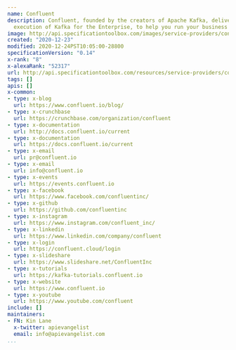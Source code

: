 ```yaml
---
name: Confluent
description: Confluent, founded by the creators of Apache Kafka, delivers a complete
  execution of Kafka for the Enterprise, to help you run your business in real time.
image: http://api.specificationtoolbox.com/images/service-providers/confluent.jpg
created: "2020-12-23"
modified: 2020-12-24PST10:05:00-28800
specificationVersion: "0.14"
x-rank: "8"
x-alexaRank: "52317"
url: http://api.specificationtoolbox.com/resources/service-providers/confluent/
tags: []
apis: []
x-common:
- type: x-blog
  url: https://www.confluent.io/blog/
- type: x-crunchbase
  url: https://crunchbase.com/organization/confluent
- type: x-documentation
  url: http://docs.confluent.io/current
- type: x-documentation
  url: https://docs.confluent.io/current
- type: x-email
  url: pr@confluent.io
- type: x-email
  url: info@confluent.io
- type: x-events
  url: https://events.confluent.io
- type: x-facebook
  url: https://www.facebook.com/confluentinc/
- type: x-github
  url: https://github.com/confluentinc
- type: x-instagram
  url: https://www.instagram.com/confluent_inc/
- type: x-linkedin
  url: https://www.linkedin.com/company/confluent
- type: x-login
  url: https://confluent.cloud/login
- type: x-slideshare
  url: https://www.slideshare.net/ConfluentInc
- type: x-tutorials
  url: https://kafka-tutorials.confluent.io
- type: x-website
  url: https://www.confluent.io
- type: x-youtube
  url: https://www.youtube.com/confluent
include: []
maintainers:
- FN: Kin Lane
  x-twitter: apievangelist
  email: info@apievangelist.com
...
```

